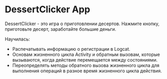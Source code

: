 # DessertClicker App

DessertClicker - это игра о приготовлении десертов. Нажмите кнопку, приготовьте десерт, заработайте большие деньги.

Научилась:
- Распечатывать информацию о регистрации в Logcat.
- Основам жизненного цикла Activity и обратным вызовам, которые вызываются, когда действие перемещается между состояниями.
- Переопределять методы обратного вызова жизненного цикла для выполнения операций в разное время жизненного цикла действия.
